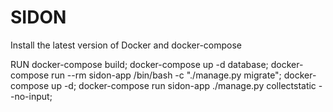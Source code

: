 # SIDON

Install the latest version of Docker and docker-compose

RUN
docker-compose build;
docker-compose up -d database;
docker-compose run --rm sidon-app /bin/bash -c "./manage.py migrate";
docker-compose up -d;
docker-compose run sidon-app ./manage.py collectstatic --no-input;
